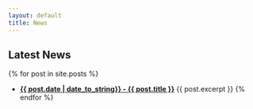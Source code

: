 ```yaml
---
layout: default
title: News
---
```


## Latest News

{% for post in site.posts %}
  * **[{{ post.date | date_to_string}} - {{ post.title }}]({{post.url}})**
    {{ post.excerpt }}
{% endfor %}
  
